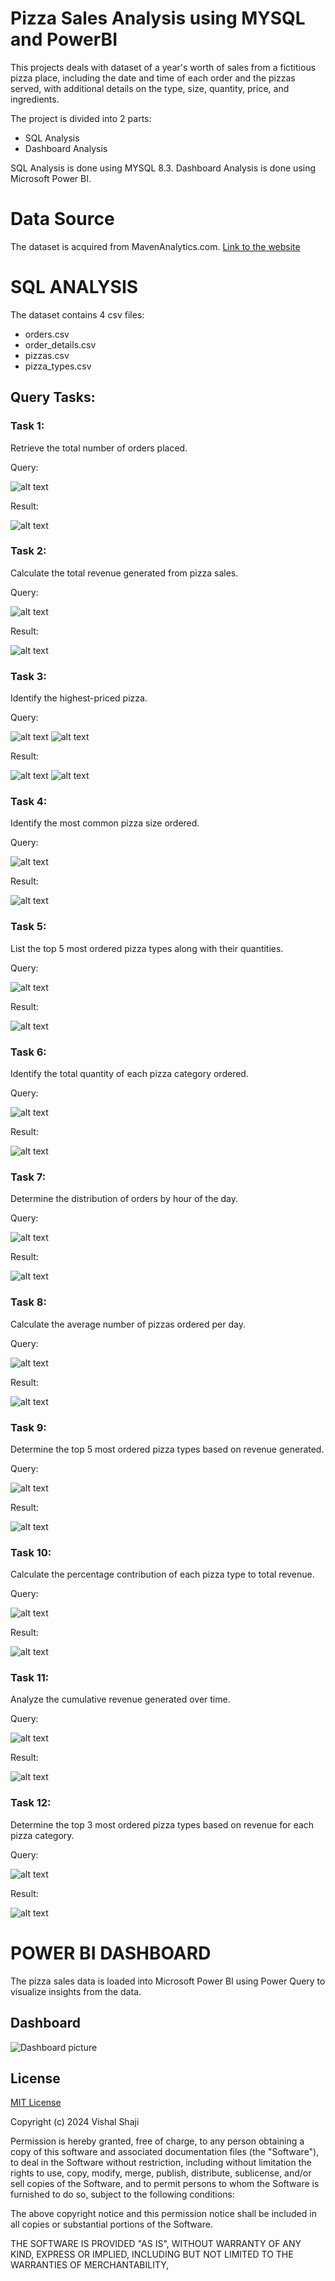 # Pizza Sales Analysis using MYSQL and PowerBI

This projects deals with dataset of a year's worth of sales from a fictitious pizza place, including the date and time of each order and the pizzas served, with additional details on the type, size, quantity, price, and ingredients.

The project is divided into 2 parts:
- SQL Analysis
- Dashboard Analysis

SQL Analysis is done using MYSQL 8.3.
Dashboard Analysis is done using Microsoft Power BI.

# Data Source

The dataset is acquired from MavenAnalytics.com. [Link to the website](https://mavenanalytics.io/data-playground)

# SQL ANALYSIS

The dataset contains 4 csv files:

- orders.csv
- order_details.csv
- pizzas.csv
- pizza_types.csv
  
## Query Tasks:

### Task 1:
Retrieve the total number of orders placed.

Query:

![alt text](https://github.com/VishShaji/SQL-Analysis-and-DashBoard-of-Pizza-Sales/blob/main/Assets/1q.png)

Result:

![alt text](https://github.com/VishShaji/SQL-Analysis-and-DashBoard-of-Pizza-Sales/blob/main/Assets/1a.png)

### Task 2:
Calculate the total revenue generated from pizza sales.

Query:

![alt text](https://github.com/VishShaji/SQL-Analysis-and-DashBoard-of-Pizza-Sales/blob/main/Assets/2q.png)

Result:

![alt text](https://github.com/VishShaji/SQL-Analysis-and-DashBoard-of-Pizza-Sales/blob/main/Assets/2a.png)

### Task 3:
Identify the highest-priced pizza.

Query:

![alt text](https://github.com/VishShaji/SQL-Analysis-and-DashBoard-of-Pizza-Sales/blob/main/Assets/3aq.png)
![alt text](https://github.com/VishShaji/SQL-Analysis-and-DashBoard-of-Pizza-Sales/blob/main/Assets/3bq.png)

Result:

![alt text](https://github.com/VishShaji/SQL-Analysis-and-DashBoard-of-Pizza-Sales/blob/main/Assets/3aa.png)
![alt text](https://github.com/VishShaji/SQL-Analysis-and-DashBoard-of-Pizza-Sales/blob/main/Assets/3ba.png)

### Task 4:
Identify the most common pizza size ordered.

Query:

![alt text](https://github.com/VishShaji/SQL-Analysis-and-DashBoard-of-Pizza-Sales/blob/main/Assets/4q.png)

Result:

![alt text](https://github.com/VishShaji/SQL-Analysis-and-DashBoard-of-Pizza-Sales/blob/main/Assets/4a.png)

### Task 5:
List the top 5 most ordered pizza types along with their quantities.

Query:

![alt text](https://github.com/VishShaji/SQL-Analysis-and-DashBoard-of-Pizza-Sales/blob/main/Assets/5q.png)

Result:

![alt text](https://github.com/VishShaji/SQL-Analysis-and-DashBoard-of-Pizza-Sales/blob/main/Assets/5a.png)

### Task 6:
Identify the total quantity of each pizza category ordered.

Query:

![alt text](https://github.com/VishShaji/SQL-Analysis-and-DashBoard-of-Pizza-Sales/blob/main/Assets/6q.png)

Result:

![alt text](https://github.com/VishShaji/SQL-Analysis-and-DashBoard-of-Pizza-Sales/blob/main/Assets/6a.png)

### Task 7:
Determine the distribution of orders by hour of the day.

Query:

![alt text](https://github.com/VishShaji/SQL-Analysis-and-DashBoard-of-Pizza-Sales/blob/main/Assets/7q.png)

Result:

![alt text](https://github.com/VishShaji/SQL-Analysis-and-DashBoard-of-Pizza-Sales/blob/main/Assets/7a.png)

### Task 8:
Calculate the average number of pizzas ordered per day.

Query:

![alt text](https://github.com/VishShaji/SQL-Analysis-and-DashBoard-of-Pizza-Sales/blob/main/Assets/8q.png)

Result:

![alt text](https://github.com/VishShaji/SQL-Analysis-and-DashBoard-of-Pizza-Sales/blob/main/Assets/8a.png)

### Task 9:
Determine the top 5 most ordered pizza types based on revenue generated.

Query:

![alt text](https://github.com/VishShaji/SQL-Analysis-and-DashBoard-of-Pizza-Sales/blob/main/Assets/9q.png)

Result:

![alt text](https://github.com/VishShaji/SQL-Analysis-and-DashBoard-of-Pizza-Sales/blob/main/Assets/9a.png)

### Task 10:
Calculate the percentage contribution of each pizza type to total revenue.

Query:

![alt text](https://github.com/VishShaji/SQL-Analysis-and-DashBoard-of-Pizza-Sales/blob/main/Assets/10q.png)

Result:

![alt text](https://github.com/VishShaji/SQL-Analysis-and-DashBoard-of-Pizza-Sales/blob/main/Assets/10a.png)


### Task 11:
Analyze the cumulative revenue generated over time.

Query:

![alt text](https://github.com/VishShaji/SQL-Analysis-and-DashBoard-of-Pizza-Sales/blob/main/Assets/11q.png)

Result:

![alt text](https://github.com/VishShaji/SQL-Analysis-and-DashBoard-of-Pizza-Sales/blob/main/Assets/11a.png)

### Task 12:
Determine the top 3 most ordered pizza types based on revenue for each pizza category.

Query:

![alt text](https://github.com/VishShaji/SQL-Analysis-and-DashBoard-of-Pizza-Sales/blob/main/Assets/12q.png)

Result:

![alt text](https://github.com/VishShaji/SQL-Analysis-and-DashBoard-of-Pizza-Sales/blob/main/Assets/12a.png)

# POWER BI DASHBOARD

The pizza sales data is loaded into Microsoft Power BI using Power Query to visualize insights from the data.

## Dashboard

![Dashboard picture](https://github.com/VishShaji/SQL-Analysis-and-DashBoard-of-Pizza-Sales/blob/main/Assets/PizzaDash.png)

## License

[MIT License](https://choosealicense.com/licenses/mit/)

Copyright (c) 2024 Vishal Shaji

Permission is hereby granted, free of charge, to any person obtaining a copy of this software and associated documentation files (the "Software"), to deal in the Software without restriction, including without limitation the rights to use, copy, modify, merge, publish, distribute, sublicense, and/or sell copies of the Software, and to permit persons to whom the Software is furnished to do so, subject to the following conditions:

The above copyright notice and this permission notice shall be included in all copies or substantial portions of the Software.

THE SOFTWARE IS PROVIDED "AS IS", WITHOUT WARRANTY OF ANY KIND, EXPRESS OR IMPLIED, INCLUDING BUT NOT LIMITED TO THE WARRANTIES OF MERCHANTABILITY,
